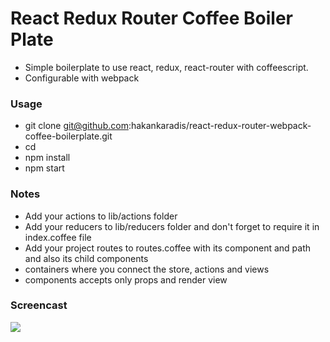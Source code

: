 # React Redux Router Coffee Boiler Plate

- Simple boilerplate to use react, redux, react-router with coffeescript. 
- Configurable with webpack

### Usage

- git clone git@github.com:hakankaradis/react-redux-router-webpack-coffee-boilerplate.git <your-project-name>
- cd <your-project-name>
- npm install
- npm start

### Notes

- Add your actions to lib/actions folder
- Add your reducers to lib/reducers folder and don't forget to require it in index.coffee file
- Add your project routes to routes.coffee with its component and path and also its child components 
- containers where you connect the store, actions and views
- components accepts only props and render view

### Screencast
![](http://g.recordit.co/pFmxBeDh1v.gif)
